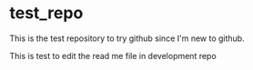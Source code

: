 # test_repo

This is the test repository to try github since I'm new to github.

This is test to edit the read me file in development repo
